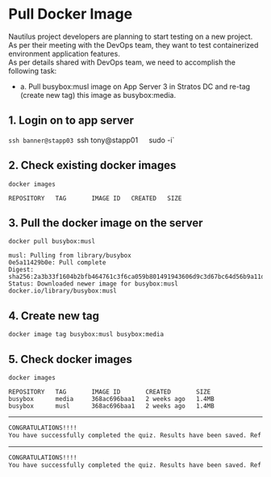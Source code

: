 # Pull Docker Image
Nautilus project developers are planning to start testing on a new project. As per their meeting with the DevOps team, they want to test containerized environment application features.  
As per details shared with DevOps team, we need to accomplish the following task:  
- a. Pull busybox:musl image on App Server 3 in Stratos DC and re-tag (create new tag) this image as busybox:media.  



## 1. Login on to app server
`ssh banner@stapp03
`ssh tony@stapp01`  
`sudo -i`

## 2. Check existing docker images
`docker images`
```console
REPOSITORY   TAG       IMAGE ID   CREATED   SIZE
```

## 3. Pull the docker image on the server
`docker pull busybox:musl`
```console
musl: Pulling from library/busybox
0e5a11429b0e: Pull complete 
Digest: sha256:2a3b33f1604b2bfb464761c3f6ca059b801491943606d9c3d67bc64d56b9a11d
Status: Downloaded newer image for busybox:musl
docker.io/library/busybox:musl
```

## 4. Create new tag
`docker image tag busybox:musl busybox:media`

## 5. Check docker images
`docker images`
```console
REPOSITORY   TAG       IMAGE ID       CREATED       SIZE
busybox      media     368ac696baa1   2 weeks ago   1.4MB
busybox      musl      368ac696baa1   2 weeks ago   1.4MB
```

---

```bash
CONGRATULATIONS!!!!
You have successfully completed the quiz. Results have been saved. Ref ID:62b6f999c8f39ab094d26385
```

---

```bash
CONGRATULATIONS!!!!
You have successfully completed the quiz. Results have been saved. Ref ID:636545fedba7fe621cbc5673
```
